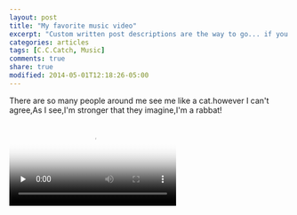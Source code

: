 ```yaml
---
layout: post
title: "My favorite music video"
excerpt: "Custom written post descriptions are the way to go... if you're not lazy."
categories: articles
tags: [C.C.Catch, Music]
comments: true
share: true
modified: 2014-05-01T12:18:26-05:00
---
```


There are so many people around me see me like a cat.however I can't agree,As I see,I'm stronger that they imagine,I'm a rabbat!

<video id="video" controls="" preload="none" poster="http://om2bks7xs.bkt.clouddn.com/2017-08-26-Markdown-Advance-Video.jpg">
      <source id="mp4" src="https://youtu.be/TrueROOjbWc">
      </video>
